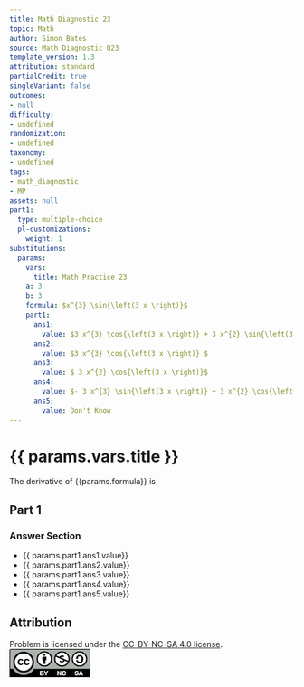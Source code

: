 ```yaml
---
title: Math Diagnostic 23
topic: Math
author: Simon Bates
source: Math Diagnostic Q23
template_version: 1.3
attribution: standard
partialCredit: true
singleVariant: false
outcomes:
- null
difficulty:
- undefined
randomization:
- undefined
taxonomy:
- undefined
tags:
- math_diagnostic
- MP
assets: null
part1:
  type: multiple-choice
  pl-customizations:
    weight: 1
substitutions:
  params:
    vars:
      title: Math Practice 23
    a: 3
    b: 3
    formula: $x^{3} \sin{\left(3 x \right)}$
    part1:
      ans1:
        value: $3 x^{3} \cos{\left(3 x \right)} + 3 x^{2} \sin{\left(3 x \right)}$
      ans2:
        value: $3 x^{3} \cos{\left(3 x \right)} $
      ans3:
        value: $ 3 x^{2} \cos{\left(3 x \right)}$
      ans4:
        value: $- 3 x^{3} \sin{\left(3 x \right)} + 3 x^{2} \cos{\left(3 x \right)}$
      ans5:
        value: Don't Know
---
```

# {{ params.vars.title }}
The derivative of {{params.formula}} is

## Part 1

### Answer Section

- {{ params.part1.ans1.value}}
- {{ params.part1.ans2.value}}
- {{ params.part1.ans3.value}}
- {{ params.part1.ans4.value}}
- {{ params.part1.ans5.value}}

## Attribution

Problem is licensed under the [CC-BY-NC-SA 4.0 license](https://creativecommons.org/licenses/by-nc-sa/4.0/).<br> ![The Creative Commons 4.0 license requiring attribution-BY, non-commercial-NC, and share-alike-SA license.](https://raw.githubusercontent.com/firasm/bits/master/by-nc-sa.png)